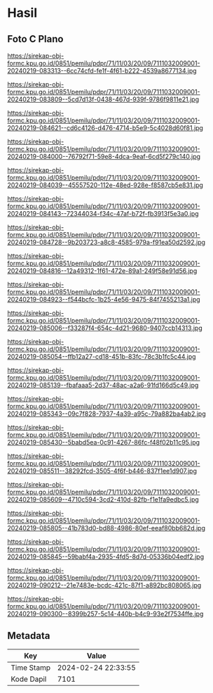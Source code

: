 # Hasil

## Foto C Plano

https://sirekap-obj-formc.kpu.go.id/0851/pemilu/pdpr/71/11/03/20/09/7111032009001-20240219-083313--6cc74cfd-fe1f-4f61-b222-4539a8677134.jpg

https://sirekap-obj-formc.kpu.go.id/0851/pemilu/pdpr/71/11/03/20/09/7111032009001-20240219-083809--5cd7d13f-0438-467d-939f-9786f9811e21.jpg

https://sirekap-obj-formc.kpu.go.id/0851/pemilu/pdpr/71/11/03/20/09/7111032009001-20240219-084621--cd6c4126-d476-4714-b5e9-5c4028d60f81.jpg

https://sirekap-obj-formc.kpu.go.id/0851/pemilu/pdpr/71/11/03/20/09/7111032009001-20240219-084000--76792f71-59e8-4dca-9eaf-6cd5f279c140.jpg

https://sirekap-obj-formc.kpu.go.id/0851/pemilu/pdpr/71/11/03/20/09/7111032009001-20240219-084039--45557520-112e-48ed-928e-f8587cb5e831.jpg

https://sirekap-obj-formc.kpu.go.id/0851/pemilu/pdpr/71/11/03/20/09/7111032009001-20240219-084143--72344034-f34c-47af-b72f-fb3913f5e3a0.jpg

https://sirekap-obj-formc.kpu.go.id/0851/pemilu/pdpr/71/11/03/20/09/7111032009001-20240219-084728--9b203723-a8c8-4585-979a-f91ea50d2592.jpg

https://sirekap-obj-formc.kpu.go.id/0851/pemilu/pdpr/71/11/03/20/09/7111032009001-20240219-084816--12a49312-1f61-472e-89a1-249f58e91d56.jpg

https://sirekap-obj-formc.kpu.go.id/0851/pemilu/pdpr/71/11/03/20/09/7111032009001-20240219-084923--f544bcfc-1b25-4e56-9475-84f7455213a1.jpg

https://sirekap-obj-formc.kpu.go.id/0851/pemilu/pdpr/71/11/03/20/09/7111032009001-20240219-085006--f33287f4-654c-4d21-9680-9407ccb14313.jpg

https://sirekap-obj-formc.kpu.go.id/0851/pemilu/pdpr/71/11/03/20/09/7111032009001-20240219-085054--ffb12a27-cd18-451b-83fc-78c3b1fc5c44.jpg

https://sirekap-obj-formc.kpu.go.id/0851/pemilu/pdpr/71/11/03/20/09/7111032009001-20240219-085139--fbafaaa5-2d37-48ac-a2a6-91fd166d5c49.jpg

https://sirekap-obj-formc.kpu.go.id/0851/pemilu/pdpr/71/11/03/20/09/7111032009001-20240219-085343--09c7f828-7937-4a39-a95c-79a882ba4ab2.jpg

https://sirekap-obj-formc.kpu.go.id/0851/pemilu/pdpr/71/11/03/20/09/7111032009001-20240219-085430--5babd5ea-0c91-4267-86fc-f48f02b11c95.jpg

https://sirekap-obj-formc.kpu.go.id/0851/pemilu/pdpr/71/11/03/20/09/7111032009001-20240219-085511--38292fcd-3505-4f6f-b446-837f1ee1d907.jpg

https://sirekap-obj-formc.kpu.go.id/0851/pemilu/pdpr/71/11/03/20/09/7111032009001-20240219-085609--4710c594-3cd2-410d-82fb-f1e1fa9edbc5.jpg

https://sirekap-obj-formc.kpu.go.id/0851/pemilu/pdpr/71/11/03/20/09/7111032009001-20240219-085805--41b783d0-bd88-4986-80ef-eeaf80bb682d.jpg

https://sirekap-obj-formc.kpu.go.id/0851/pemilu/pdpr/71/11/03/20/09/7111032009001-20240219-085845--59babf4a-2935-4fd5-8d7d-05336b04edf2.jpg

https://sirekap-obj-formc.kpu.go.id/0851/pemilu/pdpr/71/11/03/20/09/7111032009001-20240219-090212--21e7483e-bcdc-421c-87f1-a892bc808065.jpg

https://sirekap-obj-formc.kpu.go.id/0851/pemilu/pdpr/71/11/03/20/09/7111032009001-20240219-090300--8399b257-5c14-440b-b4c9-93e2f7534ffe.jpg


## Metadata

| Key        | Value               |
| ---------- | ------------------- |
| Time Stamp | 2024-02-24 22:33:55 |
| Kode Dapil | 7101                |



